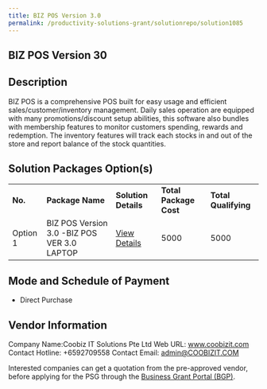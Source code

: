 ```yaml
---
title: BIZ POS Version 3.0
permalink: /productivity-solutions-grant/solutionrepo/solution1085
---
```


## BIZ POS Version 30

## Description

BIZ POS is a comprehensive POS built for easy usage and efficient sales/customer/inventory management. Daily sales operation are equipped with many promotions/discount setup abilities, this software also bundles with membership features to monitor customers spending, rewards and redemption. The inventory features will track each stocks in and out of the store and report balance of the stock quantities.

## Solution Packages Option(s)

<table>
<tr>
<td><b>No.</b></td>
<td><b>Package Name</b></td>
<td><b>Solution Details</b></td>
<td><b>Total Package Cost</b></td>
<td><b>Total Qualifying</b></td>
</tr>
<tr>
<td>Option 1</td>
<td>BIZ POS Version 3.0 -BIZ POS VER 3.0 LAPTOP</td>
<td><a href='https://www.gobusiness.gov.sg/images/psg/Desensitised_Coobiz_Annex_3_CR_wef_30_Dec_2020_Part_3.pdf'>View Details</a></td>
<td>5000</td>
<td>5000</td>
</tr>
</table>

## Mode and Schedule of Payment

 - Direct Purchase

## Vendor Information

 Company Name:Coobiz IT Solutions Pte Ltd 
Web URL: www.coobizit.com 
Contact Hotline: +6592709558 
Contact Email: admin@COOBIZIT.COM 


Interested companies can get a quotation from the pre-approved vendor, before applying for the PSG through the <a href='https://www.businessgrants.gov.sg/'>Business Grant Portal (BGP)</a>.
<script src="/jquery/resize-tables.js"></script>

